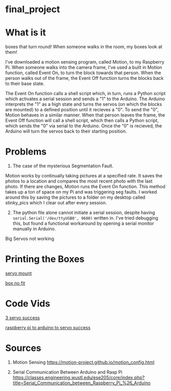 # final_project

# What is it
boxes that turn round! When someone walks in the room, my boxes look at them!

I've downloaded a motion sensing program, called Motion, to my Raspberry Pi. When someone walks into the camera frame, I've used a built in Motion function, called Event On, to turn the block towards that person. When the person walks out of the frame, the Event Off function turns the blocks back to their base state.

The Event On function calls a shell script which, in turn, runs a Python script which activates a serial session and sends a "1" to the Arduino. The Arduino interprets the "1" as a high state and turns the servos (on which the blocks are mounted) to a defined position until it recieves a "0".  To send the "0", Motion behaves in a similar manner. When that person leaves the frame, the Event Off function will call a shell script, which then calls a Python script, which sends the "0" via serial to the Arduino. Once the "0" is recieved, the Arduino will turn the servos back to their starting position. 

# Problems

1) The case of the mysterious Segmentation Fault.

  Motion works by continually taking pictures at a specified rate. It saves the photos to a location and compares the most recent photo with the last photo. If there are changes, Motion runs the Event On function. This method takes up a ton of space on my Pi and was triggering seg faults. I worked around this by saving the pictures to a folder on my desktop called stinky_pics which I clear out after every session.

2) The python file alone cannot initiate a serial session, despite having `serial.Serial('/dev/ttyUSB0', 9600)` written in. I've tried debugging this, but found a functional workaround by opening a serial monitor manually in Arduino.

Big Servos not working


# Printing the Boxes
[servo mount](https://www.youtube.com/watch?v=YtCwzTg-Wek)

[box no fit](https://www.youtube.com/watch?v=iaxFFt6FpS0)


# Code Vids
[3 servo success](https://www.youtube.com/watch?v=TaTb5RKhFxs)

[raspberry pi to arduino to servo success](https://www.youtube.com/watch?v=B6R78sFvO4M)

# Sources

1. Motion Sensing https://motion-project.github.io/motion_config.html

2. Serial Communication Between Arduino and Rasp Pi https://classes.engineering.wustl.edu/ese205/core/index.php?title=Serial_Communication_between_Raspberry_Pi_%26_Arduino
